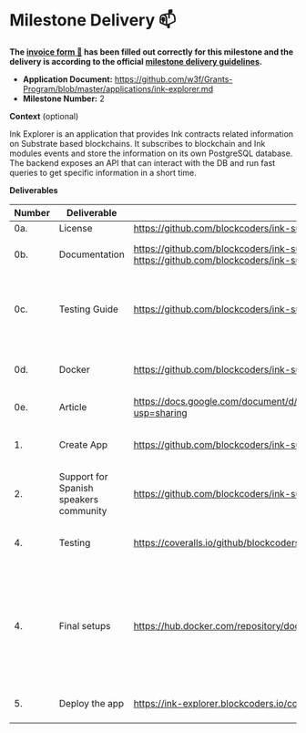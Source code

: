 # Milestone Delivery :mailbox:

**The [invoice form :pencil:](https://docs.google.com/forms/d/e/1FAIpQLSfmNYaoCgrxyhzgoKQ0ynQvnNRoTmgApz9NrMp-hd8mhIiO0A/viewform) has been filled out correctly for this milestone and the delivery is according to the official [milestone delivery guidelines](https://github.com/w3f/Grants-Program/blob/master/docs/milestone-deliverables-guidelines.md).**

- **Application Document:** https://github.com/w3f/Grants-Program/blob/master/applications/ink-explorer.md
- **Milestone Number:** 2

**Context** (optional)

Ink Explorer is an application that provides Ink contracts related information on Substrate based blockchains. It subscribes to blockchain and Ink modules events and store the information on its own PostgreSQL database. The backend exposes an API that can interact with the DB and run fast queries to get specific information in a short time.

**Deliverables**

| Number | Deliverable                            | Link                                                                                                                                                                      | Notes                                                                                                                                                                |
| ------ | -------------------------------------- | ------------------------------------------------------------------------------------------------------------------------------------------------------------------------- | -------------------------------------------------------------------------------------------------------------------------------------------------------------------- |
| 0a.    | License                                | https://github.com/blockcoders/ink-substrate-explorer-frontend/blob/main/LICENSE                                                                                          | MIT                                                                                                                                                                  |
| 0b.    | Documentation                          | https://github.com/blockcoders/ink-substrate-explorer-frontend/blob/main/README.md, https://github.com/blockcoders/ink-substrate-explorer-frontend/blob/main/README-es.md | **english** and **spanish** versions of the documentation                                                                                                            |
| 0c.    | Testing Guide                          | https://github.com/blockcoders/ink-substrate-explorer-frontend#testing                                                                                                    | Unit test and end to end tests will cover the core functions to ensure everything works as expected                                                                  |
| 0d.    | Docker                                 | https://github.com/blockcoders/ink-substrate-explorer-frontend/blob/main/Dockerfile                                                                                       | A Dockerfile will be provided that will be able to start the node                                                                                                    |
| 0e.    | Article                                | https://docs.google.com/document/d/1jFJZGC26lBJbEEJUmJeQKEbOeXz9w4CypohX23npOaI/edit?usp=sharing                                                                          | A Draft for the medium article.                                                                                                                                      |
| 1.     | Create App                             | https://github.com/blockcoders/ink-substrate-explorer-frontend/tree/main/pages                                                                                            | Frontend application that follows the proposed design.                                                                                                               |
| 2.     | Support for Spanish speakers community | https://github.com/blockcoders/ink-substrate-explorer-frontend/tree/v1.0.2/i18n                                                                                           | Translate the app to spanish and add support to switch languages.                                                                                                    |
| 4.     | Testing                                | https://coveralls.io/github/blockcoders/ink-substrate-explorer-frontend?branch=main                                                                                       | Achieve a testing coverage of the functionalities above 90%                                                                                                          |
| 4.     | Final setups                           | https://hub.docker.com/repository/docker/blockcoders/ink-substrate-explorer-frontend                                                                                      | Deal with all production issues/configuration requirements such as creating the final docker image, reviewing the documentation and verifying everything works fine. |
| 5.     | Deploy the app                         | https://ink-explorer.blockcoders.io/contracts                                                                                                                             | Define the final domain and deploy the app.                                                                                                                          |
